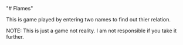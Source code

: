 "# Flames" 

This is game played by entering two names to find out thier relation.

NOTE: This is just a game not reality. I am not responsible if you take it further.

